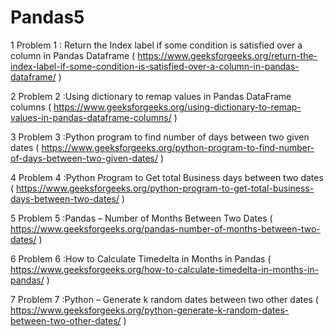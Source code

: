 # Pandas5

1 Problem 1 : Return the Index label if some condition is satisfied over a column in Pandas Dataframe	(	https://www.geeksforgeeks.org/return-the-index-label-if-some-condition-is-satisfied-over-a-column-in-pandas-dataframe/ )

2 Problem 2 :Using dictionary to remap values in Pandas DataFrame columns	(	https://www.geeksforgeeks.org/using-dictionary-to-remap-values-in-pandas-dataframe-columns/ )

3 Problem 3 :Python program to find number of days between two given dates	(	https://www.geeksforgeeks.org/python-program-to-find-number-of-days-between-two-given-dates/ )

4 Problem 4 :Python Program to Get total Business days between two dates	(	https://www.geeksforgeeks.org/python-program-to-get-total-business-days-between-two-dates/ )

5 Problem 5 :Pandas – Number of Months Between Two Dates	(	https://www.geeksforgeeks.org/pandas-number-of-months-between-two-dates/ )

6 Problem 6 :How to Calculate Timedelta in Months in Pandas	(	https://www.geeksforgeeks.org/how-to-calculate-timedelta-in-months-in-pandas/ )

7 Problem 7 :Python – Generate k random dates between two other dates	(	https://www.geeksforgeeks.org/python-generate-k-random-dates-between-two-other-dates/ )
